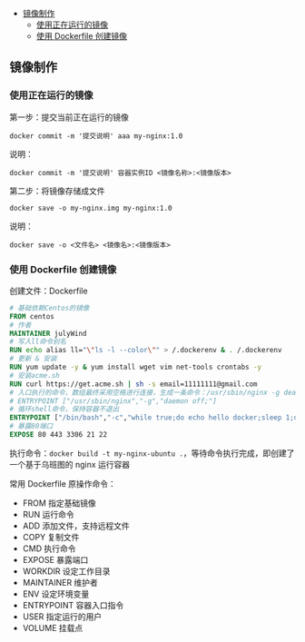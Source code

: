 <!-- START doctoc generated TOC please keep comment here to allow auto update -->
<!-- DON'T EDIT THIS SECTION, INSTEAD RE-RUN doctoc TO UPDATE -->


- [镜像制作](#%E9%95%9C%E5%83%8F%E5%88%B6%E4%BD%9C)
  - [使用正在运行的镜像](#%E4%BD%BF%E7%94%A8%E6%AD%A3%E5%9C%A8%E8%BF%90%E8%A1%8C%E7%9A%84%E9%95%9C%E5%83%8F)
  - [使用 Dockerfile 创建镜像](#%E4%BD%BF%E7%94%A8-dockerfile-%E5%88%9B%E5%BB%BA%E9%95%9C%E5%83%8F)

<!-- END doctoc generated TOC please keep comment here to allow auto update -->

## 镜像制作

### 使用正在运行的镜像

第一步：提交当前正在运行的镜像

    docker commit -m '提交说明' aaa my-nginx:1.0

说明：

    docker commit -m '提交说明' 容器实例ID <镜像名称>:<镜像版本>

第二步：将镜像存储成文件

    docker save -o my-nginx.img my-nginx:1.0

说明：

    docker save -o <文件名> <镜像名>:<镜像版本>

### 使用 Dockerfile 创建镜像

创建文件：Dockerfile

```dockerfile
# 基础依赖Centos的镜像
FROM centos
# 作者
MAINTAINER julyWind
# 写入ll命令别名
RUN echo alias ll="\"ls -l --color\"" > /.dockerenv & . /.dockerenv
# 更新 & 安装
RUN yum update -y & yum install wget vim net-tools crontabs -y
# 安装acme.sh
RUN curl https://get.acme.sh | sh -s email=11111111@gmail.com
# 入口执行的命令，数组最终采用空格进行连接，生成一条命令：/usr/sbin/nginx -g deamon off;
# ENTRYPOINT ["/usr/sbin/nginx","-g","daemon off;"]
# 循环shell命令，保持容器不退出
ENTRYPOINT ["/bin/bash","-c","while true;do echo hello docker;sleep 1;done"]
# 暴露80端口
EXPOSE 80 443 3306 21 22
```

执行命令：`docker build -t my-nginx-ubuntu .`，等待命令执行完成，即创建了一个基于乌班图的 nginx 运行容器

常用 Dockerfile 原操作命令：

- FROM 指定基础镜像
- RUN 运行命令
- ADD 添加文件，支持远程文件
- COPY 复制文件
- CMD 执行命令
- EXPOSE 暴露端口
- WORKDIR 设定工作目录
- MAINTAINER 维护者
- ENV 设定环境变量
- ENTRYPOINT 容器入口指令
- USER 指定运行的用户
- VOLUME 挂载点
